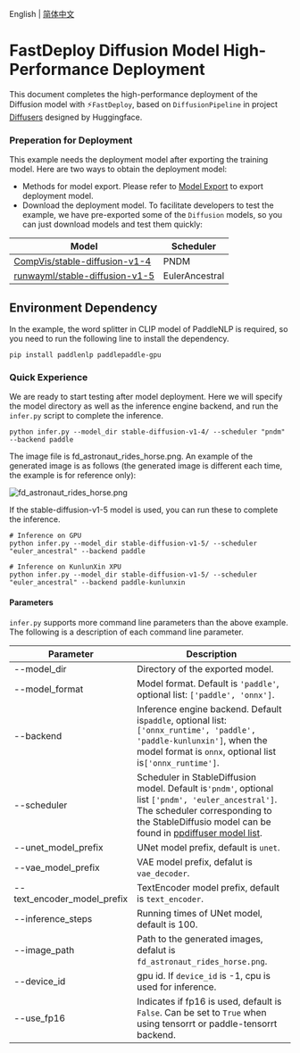 English |  [简体中文](README_CN.md)
# FastDeploy Diffusion Model High-Performance Deployment

This document completes the high-performance deployment of the Diffusion model with ⚡️`FastDeploy`, based on `DiffusionPipeline` in project [Diffusers](https://github.com/huggingface/diffusers) designed by Huggingface. 

### Preperation for Deployment

This example needs the deployment model after exporting the training model. Here are two ways to obtain the deployment model:

- Methods for model export. Please refer to [Model Export](./export_EN.md) to export deployment model.
- Download the deployment model. To facilitate developers to test the example, we have pre-exported some of the `Diffusion` models, so you can just download models and test them quickly:

| Model | Scheduler |
|----------|--------------|
| [CompVis/stable-diffusion-v1-4](https://bj.bcebos.com/fastdeploy/models/stable-diffusion/CompVis/stable-diffusion-v1-4.tgz) | PNDM |
| [runwayml/stable-diffusion-v1-5](https://bj.bcebos.com/fastdeploy/models/stable-diffusion/runwayml/stable-diffusion-v1-5.tgz) | EulerAncestral |

## Environment Dependency

In the example, the word splitter in CLIP model of PaddleNLP is required, so you need to run the following line to install the dependency.

```shell
pip install paddlenlp paddlepaddle-gpu
```

### Quick Experience

We are ready to start testing after model deployment. Here we will specify the model directory as well as the inference engine backend, and run the `infer.py` script to complete the inference.

```
python infer.py --model_dir stable-diffusion-v1-4/ --scheduler "pndm" --backend paddle
```

The image file is fd_astronaut_rides_horse.png. An example of the generated image is as follows (the generated image is different each time, the example is for reference only):

![fd_astronaut_rides_horse.png](https://user-images.githubusercontent.com/10826371/200261112-68e53389-e0a0-42d1-8c3a-f35faa6627d7.png)

If the stable-diffusion-v1-5 model is used, you can run these to complete the inference.

```
# Inference on GPU
python infer.py --model_dir stable-diffusion-v1-5/ --scheduler "euler_ancestral" --backend paddle

# Inference on KunlunXin XPU
python infer.py --model_dir stable-diffusion-v1-5/ --scheduler "euler_ancestral" --backend paddle-kunlunxin
```

#### Parameters

`infer.py` supports more command line parameters than the above example. The following is a description of each command line parameter.

| Parameter |Description |
|----------|--------------|
| --model_dir | Directory of the exported model. |
| --model_format | Model format. Default is `'paddle'`, optional list: `['paddle', 'onnx']`. |
| --backend | Inference engine backend. Default is`paddle`, optional list: `['onnx_runtime', 'paddle', 'paddle-kunlunxin']`, when the model format is `onnx`, optional list is`['onnx_runtime']`. |
| --scheduler | Scheduler in StableDiffusion model. Default is`'pndm'`, optional list `['pndm', 'euler_ancestral']`. The scheduler corresponding to the StableDiffusio model can be found in [ppdiffuser model list](https://github.com/PaddlePaddle/PaddleNLP/tree/develop/ppdiffusers/examples/textual_inversion).|
| --unet_model_prefix | UNet model prefix, default is `unet`. |
| --vae_model_prefix | VAE model prefix, defalut is `vae_decoder`. |
| --text_encoder_model_prefix | TextEncoder model prefix, default is `text_encoder`. |
| --inference_steps | Running times of UNet model, default is 100. |
| --image_path | Path to the generated images, defalut is `fd_astronaut_rides_horse.png`.  |
| --device_id | gpu id. If `device_id` is -1, cpu is used for inference. |
| --use_fp16 | Indicates if fp16 is used, default is `False`. Can be set to `True` when using tensorrt or paddle-tensorrt backend. |
